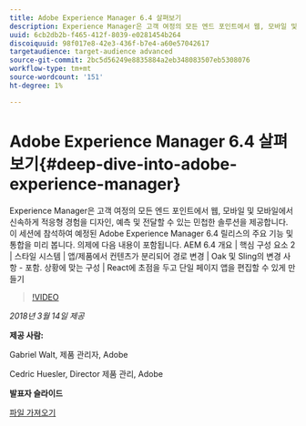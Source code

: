 ```yaml
---
title: Adobe Experience Manager 6.4 살펴보기
description: Experience Manager은 고객 여정의 모든 엔드 포인트에서 웹, 모바일 및 모바일에서 신속하게 적응형 경험을 디자인, 예측 및 전달할 수 있는 민첩한 솔루션을 제공합니다. 이 세션에 참석하여 예정된 Adobe Experience Manager 6.4 릴리스의 주요 기능 및 통합을 미리 봅니다.
uuid: 6cb2db2b-f465-412f-8039-e0281454b264
discoiquuid: 98f017e8-42e3-436f-b7e4-a60e57042617
targetaudience: target-audience advanced
source-git-commit: 2bc5d56249e8835884a2eb348083507eb5308076
workflow-type: tm+mt
source-wordcount: '151'
ht-degree: 1%

---
```



# Adobe Experience Manager 6.4 살펴보기{#deep-dive-into-adobe-experience-manager}

Experience Manager은 고객 여정의 모든 엔드 포인트에서 웹, 모바일 및 모바일에서 신속하게 적응형 경험을 디자인, 예측 및 전달할 수 있는 민첩한 솔루션을 제공합니다. 이 세션에 참석하여 예정된 Adobe Experience Manager 6.4 릴리스의 주요 기능 및 통합을 미리 봅니다. 의제에 다음 내용이 포함됩니다. AEM 6.4 개요 | 핵심 구성 요소 2 | 스타일 시스템 | 앱/제품에서 컨텐츠가 분리되어 경로 변경 | Oak 및 Sling의 변경 사항 - 포함. 상황에 맞는 구성 | React에 초점을 두고 단일 페이지 앱을 편집할 수 있게 만들기

>[!VIDEO](https://video.tv.adobe.com/v/21749/?quality=9)

*2018년 3월 14일 제공*

**제공 사람:**

Gabriel Walt, 제품 관리자, Adobe

Cedric Huesler, Director 제품 관리, Adobe

**발표자 슬라이드**

[파일 가져오기](assets/aem64-developerupdate31418.pdf)

<!--
[Get back to the Overview](https://helpx.adobe.com/experience-manager/kt/eseminars/gems/aem-index.html)
-->
